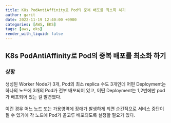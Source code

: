 ```yaml
---
title: K8s PodAntiAffinity로 Pod의 중복 배포를 최소화 하기
author: garit
date: 2022-11-19 12:40:00 +0900
categories: [AWS, EKS]
tags: [aws, eks]
render_with_liquid: false
---
```


## K8s PodAntiAffinity로 Pod의 중복 배포를 최소화 하기

### 상황
생성된 Worker Node가 3개, Pod의 최소 replica 수도 3개인데 어떤 Deployment는 하나의 노드에 3개의 Pod가 전부 배포되어 있고, 어떤 Deployment는 1,2번에만 pod가 배포되어 있는 걸 발견했다.  
<br/>
이런 경우 어느 노드 또는 가용영역에 장애가 발생하게 되면 순간적으로 서비스 중단이 될 수 있기에 각 노드에 Pod가 골고루 배포되도록 설정할 필요가 있다.  
<br/>


